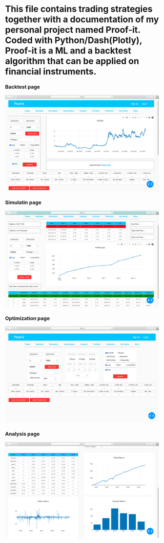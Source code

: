 # This file contains trading strategies together with a documentation of my personal project named Proof-it. Coded with Python/Dash(Plotly), Proof-it is a ML and a backtest algorithm that can be applied on financial instruments.

### Backtest page
<img src="screenshoots/backtest-page.png">

### Simulatin page
<img src="screenshoots/simulation-page.png">

### Optimization page
<img src="screenshoots/optimization-page.png">

### Analysis page
<img src="screenshoots/anaysis-page.png">

